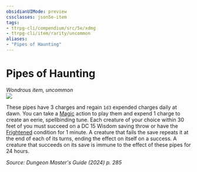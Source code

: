 ```yaml
---
obsidianUIMode: preview
cssclasses: json5e-item
tags:
- ttrpg-cli/compendium/src/5e/xdmg
- ttrpg-cli/item/rarity/uncommon
aliases: 
- "Pipes of Haunting"
---
```

# Pipes of Haunting
*Wondrous item, uncommon*  
![](Mechanics/items/img/pipes-of-haunting.webp#right)


These pipes have 3 charges and regain `1d3` expended charges daily at dawn. You can take a [Magic](Mechanics/rules/actions.md#Magic) action to play them and expend 1 charge to create an eerie, spellbinding tune. Each creature of your choice within 30 feet of you must succeed on a DC 15 Wisdom saving throw or have the [Frightened](Mechanics/rules/conditions.md#Frightened) condition for 1 minute. A creature that fails the save repeats it at the end of each of its turns, ending the effect on itself on a success. A creature that succeeds on its save is immune to the effect of these pipes for 24 hours.

*Source: Dungeon Master's Guide (2024) p. 285*